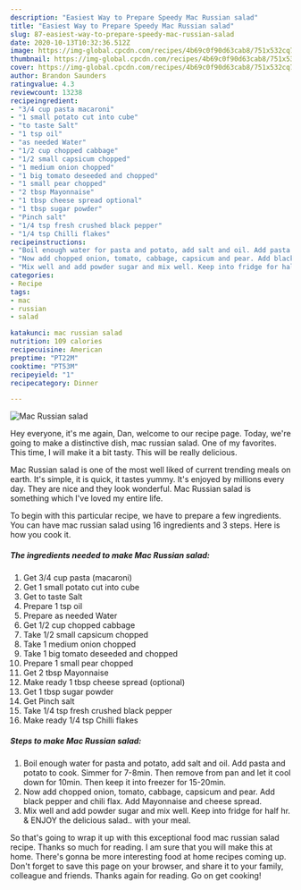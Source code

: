 ```yaml
---
description: "Easiest Way to Prepare Speedy Mac Russian salad"
title: "Easiest Way to Prepare Speedy Mac Russian salad"
slug: 87-easiest-way-to-prepare-speedy-mac-russian-salad
date: 2020-10-13T10:32:36.512Z
image: https://img-global.cpcdn.com/recipes/4b69c0f90d63cab8/751x532cq70/mac-russian-salad-recipe-main-photo.jpg
thumbnail: https://img-global.cpcdn.com/recipes/4b69c0f90d63cab8/751x532cq70/mac-russian-salad-recipe-main-photo.jpg
cover: https://img-global.cpcdn.com/recipes/4b69c0f90d63cab8/751x532cq70/mac-russian-salad-recipe-main-photo.jpg
author: Brandon Saunders
ratingvalue: 4.3
reviewcount: 13238
recipeingredient:
- "3/4 cup pasta macaroni"
- "1 small potato cut into cube"
- "to taste Salt"
- "1 tsp oil"
- "as needed Water"
- "1/2 cup chopped cabbage"
- "1/2 small capsicum chopped"
- "1 medium onion chopped"
- "1 big tomato deseeded and chopped"
- "1 small pear chopped"
- "2 tbsp Mayonnaise"
- "1 tbsp cheese spread optional"
- "1 tbsp sugar powder"
- "Pinch salt"
- "1/4 tsp fresh crushed black pepper"
- "1/4 tsp Chilli flakes"
recipeinstructions:
- "Boil enough water for pasta and potato, add salt and oil. Add pasta and potato to cook. Simmer for 7-8min. Then remove from pan and let it cool down for 10min. Then keep it into freezer for 15-20min."
- "Now add chopped onion, tomato, cabbage, capsicum and pear. Add black pepper and chili flax. Add Mayonnaise and cheese spread."
- "Mix well and add powder sugar and mix well. Keep into fridge for half hr. &amp; ENJOY the delicious salad.. with your meal."
categories:
- Recipe
tags:
- mac
- russian
- salad

katakunci: mac russian salad 
nutrition: 109 calories
recipecuisine: American
preptime: "PT22M"
cooktime: "PT53M"
recipeyield: "1"
recipecategory: Dinner

---
```



![Mac Russian salad](https://img-global.cpcdn.com/recipes/4b69c0f90d63cab8/751x532cq70/mac-russian-salad-recipe-main-photo.jpg)

Hey everyone, it's me again, Dan, welcome to our recipe page. Today, we're going to make a distinctive dish, mac russian salad. One of my favorites. This time, I will make it a bit tasty. This will be really delicious.

Mac Russian salad is one of the most well liked of current trending meals on earth. It's simple, it is quick, it tastes yummy. It's enjoyed by millions every day. They are nice and they look wonderful. Mac Russian salad is something which I've loved my entire life.




To begin with this particular recipe, we have to prepare a few ingredients. You can have mac russian salad using 16 ingredients and 3 steps. Here is how you cook it.

<!--inarticleads1-->

##### The ingredients needed to make Mac Russian salad:

1. Get 3/4 cup pasta (macaroni)
1. Get 1 small potato cut into cube
1. Get to taste Salt
1. Prepare 1 tsp oil
1. Prepare as needed Water
1. Get 1/2 cup chopped cabbage
1. Take 1/2 small capsicum chopped
1. Take 1 medium onion chopped
1. Take 1 big tomato deseeded and chopped
1. Prepare 1 small pear chopped
1. Get 2 tbsp Mayonnaise
1. Make ready 1 tbsp cheese spread (optional)
1. Get 1 tbsp sugar powder
1. Get Pinch salt
1. Take 1/4 tsp fresh crushed black pepper
1. Make ready 1/4 tsp Chilli flakes




<!--inarticleads2-->

##### Steps to make Mac Russian salad:

1. Boil enough water for pasta and potato, add salt and oil. Add pasta and potato to cook. Simmer for 7-8min. Then remove from pan and let it cool down for 10min. Then keep it into freezer for 15-20min.
1. Now add chopped onion, tomato, cabbage, capsicum and pear. Add black pepper and chili flax. Add Mayonnaise and cheese spread.
1. Mix well and add powder sugar and mix well. Keep into fridge for half hr. &amp; ENJOY the delicious salad.. with your meal.




So that's going to wrap it up with this exceptional food mac russian salad recipe. Thanks so much for reading. I am sure that you will make this at home. There's gonna be more interesting food at home recipes coming up. Don't forget to save this page on your browser, and share it to your family, colleague and friends. Thanks again for reading. Go on get cooking!
